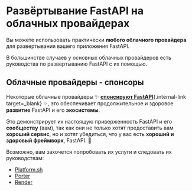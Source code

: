 # Развёртывание FastAPI на облачных провайдерах

Вы можете использовать практически **любого облачного провайдера** для развертывания вашего приложения FastAPI.

В большинстве случаев у основных облачных провайдеров есть руководства по развертыванию FastAPI с их помощью.

## Облачные провайдеры - спонсоры

Некоторые облачные провайдеры ✨ [**спонсируют FastAPI**](../help-fastapi.md#sponsor-the-author){.internal-link target=_blank} ✨, это обеспечивает продолжительное и здоровое **развитие** FastAPI и его **экосистемы**.

Это демонстрирует их настоящую приверженность FastAPI и его **сообществу** (вам), так как они не только хотят предоставить вам **хороший сервис**, но и хотят убедиться, что у вас есть **хороший и здоровый фреймворк**, FastAPI. 🙇

Возможно, вам захочется попробовать их услуги и следовать их руководствам:

* <a href="https://docs.platform.sh/languages/python.html?utm_source=fastapi-signup&utm_medium=banner&utm_campaign=FastAPI-signup-June-2023" class="external-link" target="_blank">Platform.sh</a>
* <a href="https://docs.porter.run/language-specific-guides/fastapi" class="external-link" target="_blank">Porter</a>
* <a href="https://docs.render.com/deploy-fastapi?utm_source=deploydoc&utm_medium=referral&utm_campaign=fastapi" class="external-link" target="_blank">Render</a>
